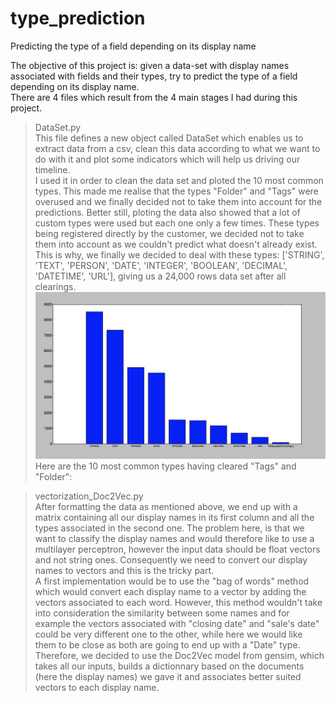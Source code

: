 # type_prediction
Predicting the type of a field depending on its display name

The objective of this project is: given a data-set with display names associated with fields and their types, try to predict the type of a field depending on its display name.<br />
There are 4 files which result from the 4 main stages I had during this project. <br />
> DataSet.py<br />
This file defines a new object called DataSet which enables us to extract data from a csv, clean this data according to what we want to do with it and plot some indicators which will help us driving our timeline. <br />
I used it in order to clean the data set and ploted the 10 most common types. This made me realise that the types "Folder" and "Tags" were overused and we finally decided not to take them into account for the predictions. Better still, ploting the data also showed that a lot of custom types were used but each one only a few times. These types being registered directly by the customer, we decided not to take them into account as we couldn't predict what doesn't already exist. <br />
This is why, we finally we decided to deal with these types: ['STRING', 'TEXT', 'PERSON', 'DATE', 'INTEGER', 'BOOLEAN', 'DECIMAL', 'DATETIME', 'URL'], giving us a 24,000 rows data set after all clearings. <br />
![](graph_first_data_exploration/10_most_common_type.png)
Here are the 10 most common types having cleared "Tags" and "Folder":


> vectorization_Doc2Vec.py <br />
After formatting the data as mentioned above, we end up with a matrix containing all our display names in its first column and all the types associated in the second one. The problem here, is that we want to classify the display names and would therefore like to use a multilayer perceptron, however the input data should be float vectors and not string ones. Consequently we need to convert our display names to vectors and this is the tricky part. <br/>
A first implementation would be to use the "bag of words" method which would convert each display name to a vector by adding the vectors associated to each word. However, this method wouldn't take into consideration the similarity between some names and for example the vectors associated with "closing date" and "sale's date" could be very different one to the other, while here we would like them to be close as both are going to end up with a "Date" type. <br/>
Therefore, we decided to use the Doc2Vec model from gensim, which takes all our inputs, builds a dictionnary based on the documents (here the display names) we gave it and associates better suited vectors to each display name. 


